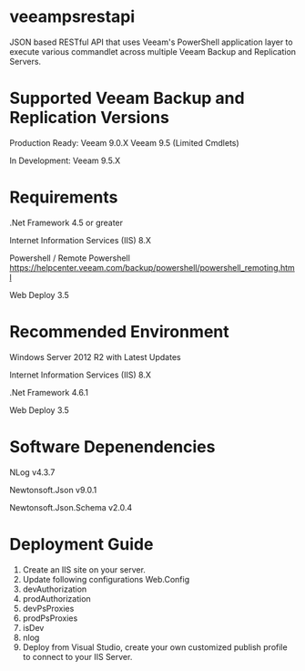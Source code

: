 # veeampsrestapi
JSON based RESTful API that uses Veeam's PowerShell application layer to execute various commandlet across multiple Veeam Backup and Replication Servers.

# Supported Veeam Backup and Replication Versions
Production Ready:
Veeam 9.0.X
Veeam 9.5 (Limited Cmdlets)

In Development:
Veeam 9.5.X

# Requirements
.Net Framework 4.5 or greater

Internet Information Services (IIS) 8.X

Powershell / Remote Powershell
https://helpcenter.veeam.com/backup/powershell/powershell_remoting.html

Web Deploy 3.5

# Recommended Environment
Windows Server 2012 R2 with Latest Updates

Internet Information Services (IIS) 8.X

.Net Framework 4.6.1

Web Deploy 3.5

# Software Depenendencies
NLog v4.3.7

Newtonsoft.Json v9.0.1

Newtonsoft.Json.Schema v2.0.4

# Deployment Guide 
1. Create an IIS site on your server.
2. Update following configurations Web.Config
  1. devAuthorization
  2. prodAuthorization
  3. devPsProxies
  4. prodPsProxies
  5. isDev
  6. nlog
3. Deploy from Visual Studio, create your own customized publish profile to connect to your IIS Server.


